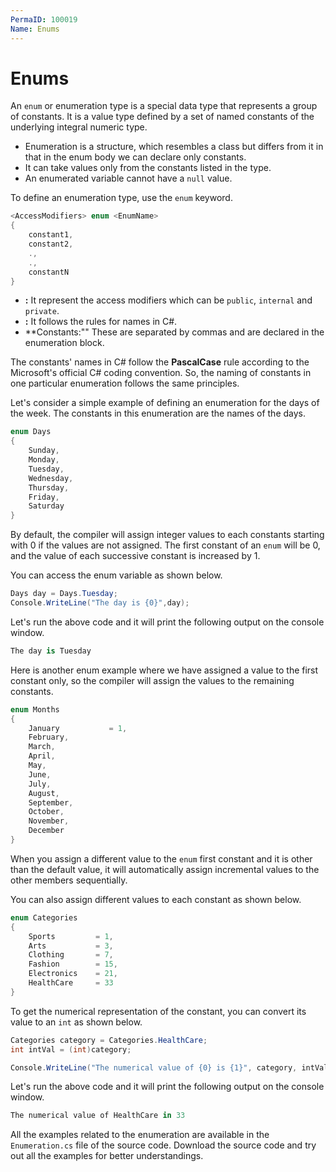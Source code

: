 ```yaml
---
PermaID: 100019
Name: Enums
---
```


# Enums

An `enum` or enumeration type is a special data type that represents a group of constants. It is a value type defined by a set of named constants of the underlying integral numeric type. 

 - Enumeration is a structure, which resembles a class but differs from it in that in the enum body we can declare only constants. 
 - It can take values only from the constants listed in the type. 
 - An enumerated variable cannot have a `null` value.

To define an enumeration type, use the `enum` keyword.

```csharp
<AccessModifiers> enum <EnumName>
{
    constant1, 
    constant2, 
    ., 
    ., 
    constantN
}
```

 - **<AccessModifiers>:** It represent the access modifiers which can be `public`, `internal` and `private`. 
 - **<EnumName>:** It follows the rules for names in C#. 
 - **Constants:"" These are separated by commas and are declared in the enumeration block.

The constants' names in C# follow the **PascalCase** rule according to the Microsoft's official C# coding convention. So, the naming of constants in one particular enumeration follows the same principles.

Let's consider a simple example of defining an enumeration for the days of the week. The constants in this enumeration are the names of the days.

```csharp
enum Days
{
    Sunday,
    Monday,
    Tuesday,
    Wednesday,
    Thursday,
    Friday,
    Saturday   
}
```

By default, the compiler will assign integer values to each constants starting with 0 if the values are not assigned. The first constant of an `enum` will be 0, and the value of each successive constant is increased by 1.

You can access the enum variable as shown below.

```csharp
Days day = Days.Tuesday;
Console.WriteLine("The day is {0}",day);
```

Let's run the above code and it will print the following output on the console window.

```csharp
The day is Tuesday
```

Here is another enum example where we have assigned a value to the first constant only, so the compiler will assign the values to the remaining constants.

```csharp
enum Months
{
    January           = 1,
    February,
    March,
    April,
    May,
    June,
    July,
    August,
    September,
    October,
    November,
    December
}
```

When you assign a different value to the `enum` first constant and it is other than the default value, it will automatically assign incremental values to the other members sequentially.

You can also assign different values to each constant as shown below.

```csharp
enum Categories
{
    Sports         = 1,
    Arts           = 3,
    Clothing       = 7,
    Fashion        = 15,
    Electronics    = 21,
    HealthCare     = 33
}
```

To get the numerical representation of the constant, you can convert its value to an `int` as shown below.

```csharp
Categories category = Categories.HealthCare;
int intVal = (int)category;

Console.WriteLine("The numerical value of {0} is {1}", category, intVal);
```

Let's run the above code and it will print the following output on the console window.

```csharp
The numerical value of HealthCare in 33
```

All the examples related to the enumeration are available in the `Enumeration.cs` file of the source code. Download the source code and try out all the examples for better understandings.